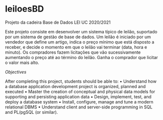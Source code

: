 # leiloesBD

Projeto da cadeira Base de Dados LEI UC 2020/2021

Este projeto consiste em desenvolver um sistema típico de leilão, suportado por um sistema de gestão de base de dados. Um leilão é iniciado por um vendedor que define um artigo, indica o preço mínimo que está disposto a receber, e decide o momento em que o leilão vai terminar (data, hora e minuto). Os compradores fazem licitações que vão sucessivamente aumentando o preço até ao término do leilão. Ganha o comprador que licitar o valor mais alto.


*Objectives*

After completing this project, students should be able to:
  • Understand how a database application development project is organized, planned and executed
  • Master the creation of conceptual and physical data models for supporting and persisting application data
  • Design, implement, test, and deploy a database system
  • Install, configure, manage and tune a modern relational DBMS
  • Understand client and server-side programming in SQL and PL/pgSQL (or similar).
